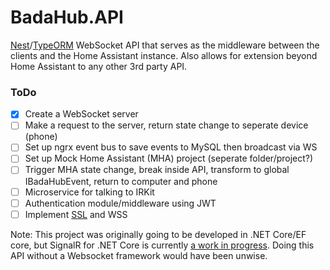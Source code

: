 # BadaHub.API
[Nest](https://nestjs.com/)/[TypeORM](http://typeorm.io) WebSocket API that serves as the middleware between the clients and the Home Assistant instance. Also allows for extension beyond Home Assistant to any other 3rd party API.

### ToDo
- [x] Create a WebSocket server
- [ ] Make a request to the server, return state change to seperate device (phone)
- [ ] Set up ngrx event bus to save events to MySQL then broadcast via WS
- [ ] Set up Mock Home Assistant (MHA) project (seperate folder/project?)
- [ ] Trigger MHA state change, break inside API, transform to global IBadaHubEvent, return to computer and phone
- [ ] Microservice for talking to IRKit
- [ ] Authentication module/middleware using JWT
- [ ] Implement [SSL](https://www.google.com/search?q=nginx+docker+ssl&rlz=1C1MKDC_enUS768US768&oq=nginx+docker+ssl&aqs=chrome..69i57j0l4.2543j0j7&sourceid=chrome&ie=UTF-8) and WSS

Note: This project was originally going to be developed in .NET Core/EF core, but SignalR for .NET Core is currently [a work in progress](https://github.com/aspnet/SignalR). Doing this API without a Websocket framework would have been unwise.
